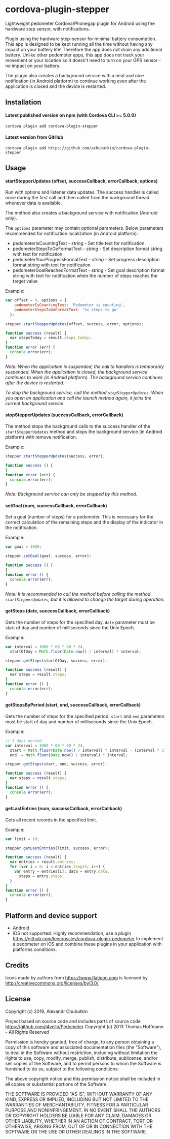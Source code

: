 # cordova-plugin-stepper

Lightweight pedometer Cordova/Phonegap plugin for Android using the hardware step sensor, with notifications.

Plugin using the hardware step-sensor for minimal battery consumption. This app is designed to be kept running all the time without having any impact on your battery life! Therefore the app does not drain any additional battery. Unlike other pedometer apps, this app does not track your movement or your location so it doesn't need to turn on your GPS sensor - no impact on your battery.

The plugin also creates a background service with a neat and nice notification (in Android platform) to continue working even after the application is closed and the device is restarted.

## Installation

#### Latest published version on npm (with Cordova CLI >= 5.0.0)

```
cordova plugin add cordova-plugin-stepper
```

#### Latest version from GitHub

```
cordova plugin add https://github.com/achubutkin/cordova-plugin-stepper
```
## Usage

#### startStepperUpdates (offset, successCallback, errorCallback, options) 
Run with options and listener data updates. The success handler is called once during the first call and then called from the background thread whenever data is available.

The method also creates a background service with notification (Android only).

The `options` parameter may contain optional parameters. Below parameters recommended for notification localization (in Android platform):
- pedometerIsCountingText - _string_ - Set title text for notification
- pedometerStepsToGoFormatText - _string_ - Set description format string with text for notification
- pedometerYourProgressFormatText - _string_ - Set progress description format string with text for notification
- pedometerGoalReachedFormatText - _string_ - Set goal description format string with text for notification when the number of steps reaches the target value

Example:
```js
var offset = 0, options = { 
    pedometerIsCountingText: 'Pedometer is counting', 
    pedometerStepsToGoFormatText: '%s steps to go'
  };
  
stepper.startStepperUpdates(offset, success, error, options);

function success (result) {
  var stepsToday = result.steps_today;
}
function error (err) {
  console.error(err);
}
```

_Note: When the application is suspended, the call to handlers is temporarily suspended. When the application is closed, the background service continues to work (in Android platform). The background service continues after the device is restarted._

_To stop the background service, call the method `stopStepperUpdates`. When you open an application and call the launch method again, it joins the current background service._

#### stopStepperUpdates (successCallback, errorCallback) 
The method stops the background calls to the success handler of the `startStepperUpdates` method and stops the background service (in Android platform) with remove notification.

Example:
```js
stepper.startStepperUpdates(success, error);

function success () {
}
function error (err) {
  console.error(err);
}
```

_Note: Background service can only be stopped by this method._

#### setGoal (num, successCallback, errorCallback) 
Set a goal (number of steps) for a pedometer. This is necessary for the correct calculation of the remaining steps and the display of the indicator in the notification.

Example:
```js
var goal = 1000;

stepper.setGoal(goal, success, error);

function success () {
}
function error () {
  console.error(err);
}
```

_Note: It is recommended to call the method before calling the method `startStepperUpdates`, but it is allowed to change the target during operation._

#### getSteps (date, successCallback, errorCallback) 
Gets the number of steps for the specified day. `date` parameter must be start of day and number of milliseconds since the Unix Epoch.

Example:
```js
var interval = 1000 * 60 * 60 * 24, 
  startOfDay = Math.floor(Date.now() / interval) * interval;

stepper.getSteps(startOfDay, success, error);

function success (result) {
  var steps = result.steps;
}
function error () {
  console.error(err);
}
```

#### getStepsByPeriod (start, end, successCallback, errorCallback) 
Gets the number of steps for the specified period. `start` and `end` parameters must be start of day and number of milliseconds since the Unix Epoch.

Example:
```js
// 3 days period 
var interval = 1000 * 60 * 60 * 24, 
  start = Math.floor(Date.now() / interval) * interval - (interval * 3),
  end  = Math.floor(Date.now() / interval) * interval;

stepper.getSteps(start, end, success, error);

function success (result) {
  var steps = result.steps;
}
function error () {
  console.error(err);
}
```

#### getLastEntries (num, successCallback, errorCallback) 
Gets all recent records in the specified limit.

Example:
```js
var limit = 10;

stepper.getLastEntries(limit, success, error);

function success (result) {
  var entries = result.entries;
  for (var i = 0; i < entries.length; i++) {
    var entry = entries[i], data = entry.data,
      steps = entry.steps;
  }
}
function error () {
  console.error(err);
}
```

## Platform and device support

- Android
- iOS not supported. Highly recommendation, use a plugin https://github.com/leecrossley/cordova-plugin-pedometer to implement a pedometer on iOS and combine these plugins in your application with platforms conditions.

## Credits
Icons made by authors from https://www.flaticon.com is licensed by http://creativecommons.org/licenses/by/3.0/

## License

Copyright (c) 2019, Alexandr Chubutkin

Project based on source code and includes parts of source code https://github.com/j4velin/Pedometer 
Copyright (c) 2013 Thomas Hoffmann - All Rights Reserved

Permission is hereby granted, free of charge, to any person obtaining a copy
of this software and associated documentation files (the "Software"), to deal
in the Software without restriction, including without limitation the rights
to use, copy, modify, merge, publish, distribute, sublicense, and/or sell
copies of the Software, and to permit persons to whom the Software is
furnished to do so, subject to the following conditions:

The above copyright notice and this permission notice shall be included in all
copies or substantial portions of the Software.

THE SOFTWARE IS PROVIDED "AS IS", WITHOUT WARRANTY OF ANY KIND, EXPRESS OR
IMPLIED, INCLUDING BUT NOT LIMITED TO THE WARRANTIES OF MERCHANTABILITY,
FITNESS FOR A PARTICULAR PURPOSE AND NONINFRINGEMENT. IN NO EVENT SHALL THE
AUTHORS OR COPYRIGHT HOLDERS BE LIABLE FOR ANY CLAIM, DAMAGES OR OTHER
LIABILITY, WHETHER IN AN ACTION OF CONTRACT, TORT OR OTHERWISE, ARISING FROM,
OUT OF OR IN CONNECTION WITH THE SOFTWARE OR THE USE OR OTHER DEALINGS IN THE
SOFTWARE.